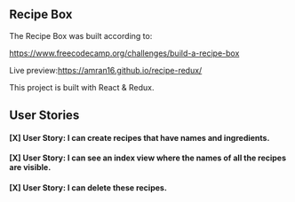  ## Recipe Box ##

The Recipe Box was built according to:

https://www.freecodecamp.org/challenges/build-a-recipe-box

Live preview:https://amran16.github.io/recipe-redux/

This project is built with React & Redux.

User Stories
----------------

#### [X] User Story:  I can create recipes that have names and ingredients.

#### [X] User Story:  I can see an index view where the names of all the recipes are visible.

#### [X] User Story:  I can delete these recipes.



